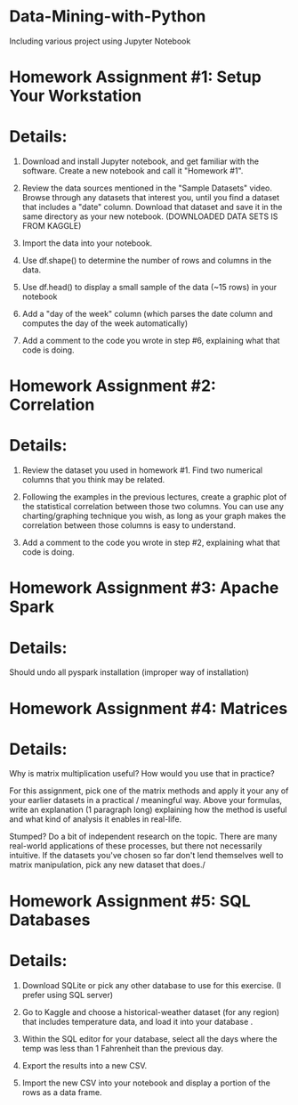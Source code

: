 # Data-Mining-with-Python
Including various project using Jupyter Notebook
# Homework Assignment #1: Setup Your Workstation
# Details:
 
1. Download and install Jupyter notebook, and get familiar with the software. Create a new notebook and call it "Homework #1".

2. Review the data sources mentioned in the "Sample Datasets" video. Browse through any datasets that interest you, until you find a dataset that includes a "date" column. Download that dataset and save it in the same directory as your new notebook. (DOWNLOADED DATA SETS IS FROM KAGGLE)

3. Import the data into your notebook.

4. Use df.shape() to determine the number of rows and columns in the data.

5. Use df.head() to display a small sample of the data (~15 rows) in your notebook

6. Add a "day of the week" column  (which parses the date column and computes the day of the week automatically)

7. Add a comment to the code you wrote in step #6, explaining what that code is doing.

# Homework Assignment #2: Correlation

# Details:
 
1. Review the dataset you used in homework #1. Find two numerical columns that you think may be related.

2. Following the examples in the previous lectures, create a graphic plot of the statistical correlation between those two columns. You can use any charting/graphing technique you wish, as long as your graph makes the correlation between those columns is easy to understand.

3. Add a comment to the code you wrote in step #2, explaining what that code is doing.

# Homework Assignment #3: Apache Spark

# Details:

Should undo all pyspark installation (improper way of installation)

# Homework Assignment #4: Matrices
# Details:

Why is matrix multiplication useful? How would you use that in practice?

For this assignment, pick one of the matrix methods and apply it your any of your earlier datasets in a practical / meaningful way. Above your formulas, write an explanation (1 paragraph long) explaining how the method is useful and what kind of analysis it enables in real-life.

Stumped? Do a bit of independent research on the topic. There are many real-world applications of these processes, but there not necessarily intuitive. If the datasets you've chosen so far don't lend themselves well to matrix manipulation, pick any new dataset that does./

# Homework Assignment #5: SQL Databases

# Details:
 
1. Download SQLite or pick any other database to use for this exercise. (I prefer using SQL server)

2. Go to Kaggle and choose a historical-weather dataset (for any region) that includes temperature data, and load it into your database .

3. Within the SQL editor for your database, select all the days where the temp was less than 1 Fahrenheit than the previous day.

4. Export the results into a new CSV.

5. Import the new CSV into your notebook and display a portion of the rows as a data frame.
